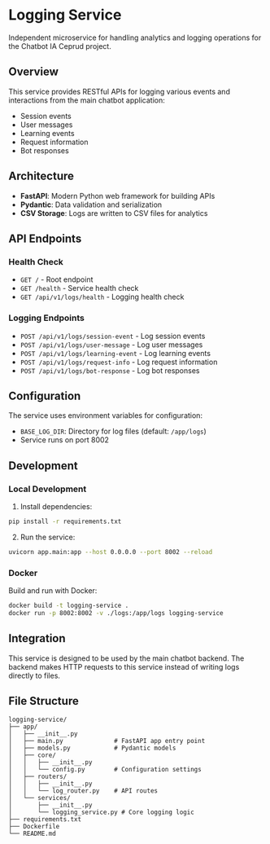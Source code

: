 # Logging Service

Independent microservice for handling analytics and logging operations for the Chatbot IA Ceprud project.

## Overview

This service provides RESTful APIs for logging various events and interactions from the main chatbot application:

- Session events
- User messages
- Learning events  
- Request information
- Bot responses

## Architecture

- **FastAPI**: Modern Python web framework for building APIs
- **Pydantic**: Data validation and serialization
- **CSV Storage**: Logs are written to CSV files for analytics

## API Endpoints

### Health Check
- `GET /` - Root endpoint
- `GET /health` - Service health check
- `GET /api/v1/logs/health` - Logging health check

### Logging Endpoints
- `POST /api/v1/logs/session-event` - Log session events
- `POST /api/v1/logs/user-message` - Log user messages
- `POST /api/v1/logs/learning-event` - Log learning events
- `POST /api/v1/logs/request-info` - Log request information
- `POST /api/v1/logs/bot-response` - Log bot responses

## Configuration

The service uses environment variables for configuration:

- `BASE_LOG_DIR`: Directory for log files (default: `/app/logs`)
- Service runs on port 8002

## Development

### Local Development

1. Install dependencies:
```bash
pip install -r requirements.txt
```

2. Run the service:
```bash
uvicorn app.main:app --host 0.0.0.0 --port 8002 --reload
```

### Docker

Build and run with Docker:

```bash
docker build -t logging-service .
docker run -p 8002:8002 -v ./logs:/app/logs logging-service
```

## Integration

This service is designed to be used by the main chatbot backend. The backend makes HTTP requests to this service instead of writing logs directly to files.

## File Structure

```
logging-service/
├── app/
│   ├── __init__.py
│   ├── main.py              # FastAPI app entry point
│   ├── models.py            # Pydantic models
│   ├── core/
│   │   ├── __init__.py
│   │   └── config.py        # Configuration settings
│   ├── routers/
│   │   ├── __init__.py
│   │   └── log_router.py    # API routes
│   └── services/
│       ├── __init__.py
│       └── logging_service.py # Core logging logic
├── requirements.txt
├── Dockerfile
└── README.md
```

